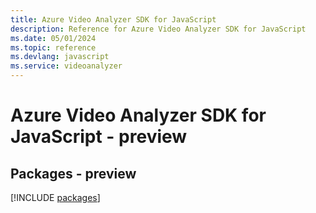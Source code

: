 ```yaml
---
title: Azure Video Analyzer SDK for JavaScript
description: Reference for Azure Video Analyzer SDK for JavaScript
ms.date: 05/01/2024
ms.topic: reference
ms.devlang: javascript
ms.service: videoanalyzer
---
```

# Azure Video Analyzer SDK for JavaScript - preview
## Packages - preview
[!INCLUDE [packages](video-analyzer-index.md)]